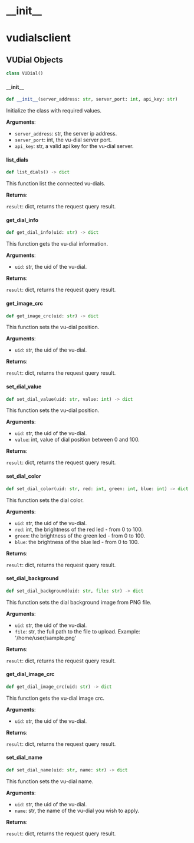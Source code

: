<a id="__init__"></a>

# \_\_init\_\_

<a id="vudialsclient"></a>

# vudialsclient

<a id="vudialsclient.VUDial"></a>

## VUDial Objects

```python
class VUDial()
```

<a id="vudialsclient.VUDial.__init__"></a>

#### \_\_init\_\_

```python
def __init__(server_address: str, server_port: int, api_key: str)
```

Initialize the class with required values.

**Arguments**:

- `server_address`: str, the server ip address.
- `server_port`: int, the vu-dial server port.
- `api_key`: str, a valid api key for the vu-dial server.

<a id="vudialsclient.VUDial.list_dials"></a>

#### list\_dials

```python
def list_dials() -> dict
```

This function list the connected vu-dials.

**Returns**:

`result`: dict, returns the request query result.

<a id="vudialsclient.VUDial.get_dial_info"></a>

#### get\_dial\_info

```python
def get_dial_info(uid: str) -> dict
```

This function gets the vu-dial information.

**Arguments**:

- `uid`: str, the uid of the vu-dial.

**Returns**:

`result`: dict, returns the request query result.

<a id="vudialsclient.VUDial.get_image_crc"></a>

#### get\_image\_crc

```python
def get_image_crc(uid: str) -> dict
```

This function sets the vu-dial position.

**Arguments**:

- `uid`: str, the uid of the vu-dial.

**Returns**:

`result`: dict, returns the request query result.

<a id="vudialsclient.VUDial.set_dial_value"></a>

#### set\_dial\_value

```python
def set_dial_value(uid: str, value: int) -> dict
```

This function sets the vu-dial position.

**Arguments**:

- `uid`: str, the uid of the vu-dial.
- `value`: int, value of dial position between 0 and 100.

**Returns**:

`result`: dict, returns the request query result.

<a id="vudialsclient.VUDial.set_dial_color"></a>

#### set\_dial\_color

```python
def set_dial_color(uid: str, red: int, green: int, blue: int) -> dict
```

This function sets the dial color.

**Arguments**:

- `uid`: str, the uid of the vu-dial.
- `red`: int, the brightness of the red led - from 0 to 100.
- `green`: the brightness of the green led - from 0 to 100.
- `blue`: the brightness of the blue led - from 0 to 100.

**Returns**:

`result`: dict, returns the request query result.

<a id="vudialsclient.VUDial.set_dial_background"></a>

#### set\_dial\_background

```python
def set_dial_background(uid: str, file: str) -> dict
```

This function sets the dial background image from PNG file.

**Arguments**:

- `uid`: str, the uid of the vu-dial.
- `file`: str, the full path to the file to upload. Example: '/home/user/sample.png'

**Returns**:

`result`: dict, returns the request query result.

<a id="vudialsclient.VUDial.get_dial_image_crc"></a>

#### get\_dial\_image\_crc

```python
def get_dial_image_crc(uid: str) -> dict
```

This function gets the vu-dial image crc.

**Arguments**:

- `uid`: str, the uid of the vu-dial.

**Returns**:

`result`: dict, returns the request query result.

<a id="vudialsclient.VUDial.set_dial_name"></a>

#### set\_dial\_name

```python
def set_dial_name(uid: str, name: str) -> dict
```

This function sets the vu-dial name.

**Arguments**:

- `uid`: str, the uid of the vu-dial.
- `name`: str, the name of the vu-dial you wish to apply.

**Returns**:

`result`: dict, returns the request query result.

